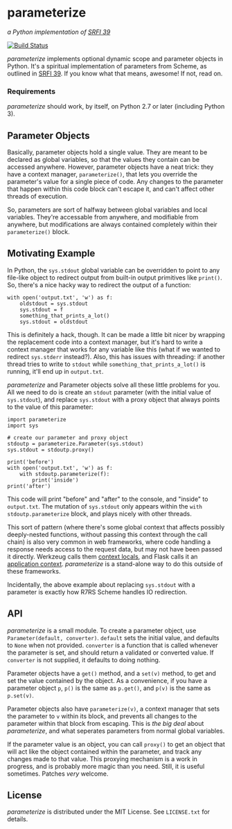 parameterize
============

*a Python implementation of [SRFI 39][]*

 [SRFI 39]: http://srfi.schemers.org/srfi-39/srfi-39.html
 
[![Build Status](https://travis-ci.org/agrif/parameterize.svg)](https://travis-ci.org/agrif/parameterize)

*parameterize* implements optional dynamic scope and parameter objects
in Python. It's a spiritual implementation of parameters from Scheme,
as outlined in [SRFI 39][]. If you know what that means, awesome! If
not, read on.

### Requirements

*parameterize* should work, by itself, on Python 2.7 or later
 (including Python 3).

Parameter Objects
-----------------

Basically, parameter objects hold a single value. They are meant to be
declared as global variables, so that the values they contain can be
accessed anywhere. However, parameter objects have a neat trick: they
have a context manager, `parameterize()`, that lets you override the
parameter's value for a single piece of code. Any changes to the
parameter that happen within this code block can't escape it, and
can't affect other threads of execution.

So, parameters are sort of halfway between global variables and local
variables. They're accessable from anywhere, and modifiable from
anywhere, but modifications are always contained completely within
their `parameterize()` block.

Motivating Example
------------------

In Python, the `sys.stdout` global variable can be overridden to point
to any file-like object to redirect output from built-in output
primitives like `print()`. So, there's a nice hacky way to redirect
the output of a function:

~~~~{.py}
with open('output.txt', 'w') as f:
    oldstdout = sys.stdout
    sys.stdout = f
	something_that_prints_a_lot()
	sys.stdout = oldstdout
~~~~

This is definitely a hack, though. It can be made a little bit nicer
by wrapping the replacement code into a context manager, but it's hard
to write a context manager that works for any variable like this (what
if we wanted to redirect `sys.stderr` instead?). Also, this has issues
with threading: if another thread tries to write to `stdout` while
`something_that_prints_a_lot()` is running, it'll end up in
`output.txt`.

*parameterize* and Parameter objects solve all these little problems
 for you. All we need to do is create an `stdout` parameter (with the
 initial value of `sys.stdout`), and replace `sys.stdout` with a proxy
 object that always points to the value of this parameter:

~~~~{.py}
import parameterize
import sys

# create our parameter and proxy object
stdoutp = parameterize.Parameter(sys.stdout)
sys.stdout = stdoutp.proxy()

print('before')
with open('output.txt', 'w') as f:
    with stdoutp.parameterize(f):
	    print('inside')
print('after')
~~~~

This code will print "before" and "after" to the console, and "inside"
to `output.txt`. The mutation of `sys.stdout` only appears within the
`with stdoutp.parameterize` block, and plays nicely with other
threads.

This sort of pattern (where there's some global context that affects
possibly deeply-nested functions, without passing this context through
the call chain) is also very common in web frameworks, where code
handling a response needs access to the request data, but may not have
been passed it directly. Werkzeug calls them
[context locals][werkzeug], and Flask calls it an
[application context][flask]. *parameterize* is a stand-alone way to
do this outside of these frameworks.

 [werkzeug]: http://werkzeug.pocoo.org/docs/local/
 [flask]: http://flask.pocoo.org/docs/appcontext/#app-context

Incidentally, the above example about replacing `sys.stdout` with a
parameter is exactly how R7RS Scheme handles IO redirection.

API
---

*parameterize* is a small module. To create a parameter object, use
 `Parameter(default, converter)`. `default` sets the initial value,
 and defaults to `None` when not provided. `converter` is a function
 that is called whenever the parameter is set, and should return a
 validated or converted value. If `converter` is not supplied, it
 defaults to doing nothing.

Parameter objects have a `get()` method, and a `set(v)` method, to get
and set the value contained by the object. As a convenience, if you
have a parameter object `p`, `p()` is the same as `p.get()`, and
`p(v)` is the same as `p.set(v)`.

Parameter objects also have `parameterize(v)`, a context manager that
sets the parameter to `v` within its block, and prevents all changes
to the parameter within that block from escaping. This is *the big
deal* about *parameterize*, and what seperates parameters from normal
global variables.

If the parameter value is an object, you can call `proxy()` to get an
object that will act like the object contained within the parameter,
and track any changes made to that value. This proxying mechanism is a
work in progress, and is probably more magic than you need. Still, it
is useful sometimes. Patches *very* welcome.

License
-------

*parameterize* is distributed under the MIT License. See `LICENSE.txt`
for details.
